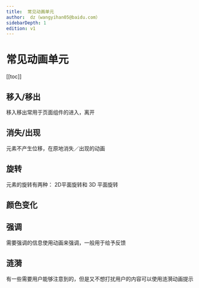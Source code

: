 ```yaml
---
title:  常见动画单元
author:  dz（wangyihan05@baidu.com）
sidebarDepth: 1
edition: v1
---
```


# 常见动画单元

[[toc]]

## 移入/移出

移入移出常用于页面组件的进入，离开

<ani-base :animate="['fade-down','fade-left-right']"/>

## 消失/出现

元素不产生位移，在原地消失／出现的动画

<ani-base :animate="['opacity','scale','expand','fade-near']"/>

## 旋转

元素的旋转有两种： 2D平面旋转和 3D 平面旋转

<ani-base :animate="['rotate','rotate-z']"/>

## 颜色变化

<ani-base :animate="['color']"/>


## 强调

需要强调的信息使用动画来强调，一般用于给予反馈

<ani-base :animate="['pulse','wave','wiggle','emphasize']"/>


## 涟漪

有一些需要用户能够注意到的，但是又不想打扰用户的内容可以使用涟漪动画提示

<ani-base :animate="['ripples']"/>

<!--
## 描线动画

<ani-base :animate="['outline']"/>

## 阴影扩散

<ani-base :animate="['shadow']"/>
-->





